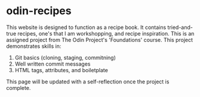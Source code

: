 # odin-recipes
This website is designed to function as a recipe book. It contains tried-and-true recipes, one's that I am workshopping, and recipe inspiration. This is an assigned project from The Odin Project's 'Foundations' course. This project demonstrates skills in:
1. Git basics (cloning, staging, commitning)
2. Well written commit messages
3. HTML tags, attributes, and boiletplate

This page will be updated with a self-reflection once the project is complete.